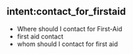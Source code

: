 ## intent:contact_for_firstaid
- Where should I contact for First-Aid
- first aid contact
- whom should I contact for first aid

